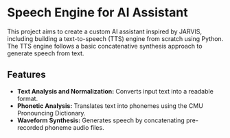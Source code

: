 # Speech Engine for AI Assistant

This project aims to create a custom AI assistant inspired by JARVIS, including building a text-to-speech (TTS) engine from scratch using Python. The TTS engine follows a basic concatenative synthesis approach to generate speech from text.

## Features

- **Text Analysis and Normalization:** Converts input text into a readable format.
- **Phonetic Analysis:** Translates text into phonemes using the CMU Pronouncing Dictionary.
- **Waveform Synthesis:** Generates speech by concatenating pre-recorded phoneme audio files.
